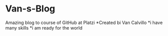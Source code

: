 # Van-s-Blog
Amazing blog to course of GitHub at Platzi
*Created bi Van Calvillo
*i have many skills 
*i am ready for the world